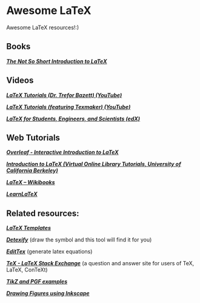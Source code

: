 # Awesome LaTeX

Awesome LaTeX resources!:)

## Books

[***The Not So Short Introduction to LaTeX***](http://mirrors.ibiblio.org/CTAN/info/lshort/english/lshort.pdf)

## **Videos**

[***LaTeX Tutorials (Dr. Trefor Bazett) (YouTube)***](https://youtube.com/playlist?list=PLHXZ9OQGMqxcWWkx2DMnQmj5os2X5ZR73)

[***LaTeX Tutorials (featuring Texmaker) (YouTube)***](https://youtube.com/playlist?list=PL1D4EAB31D3EBC449)

[***LaTeX for Students, Engineers, and Scientists (edX)***](https://www.edx.org/course/latex-for-students-engineers-and-scientists-2)

## **Web Tutorials**

[***Overleaf - Interactive Introduction to LaTeX***](https://www.overleaf.com/learn/latex/Free_online_introduction_to_LaTeX_(part_1))

[***Introduction to LaTeX (Virtual Online Library Tutorials, University of California Berkeley)***](https://eps-libraries-berkeley.github.io/volt/LaTeX/Intro_to_LaTeX.html)

[***LaTeX – Wikibooks***](https://en.wikibooks.org/wiki/LaTeX)

[***LearnLaTeX***](https://www.learnlatex.org/)

## Related resources:

[***LaTeX Templates***](http://www.latextemplates.com/)

[***Detexify***](http://detexify.kirelabs.org/ ) (draw the symbol and this tool will find it for you)

[***EditTex***](https://edittex.com/) (generate latex equations)  

[***TeX - LaTeX Stack Exchange***](https://tex.stackexchange.com/ ) (a question and answer site for users of TeX, LaTeX, ConTeXt)

[***TikZ and PGF examples***](https://texample.net/tikz/examples/all/)

[***Drawing Figures using Inkscape***](https://castel.dev/post/lecture-notes-2/)
